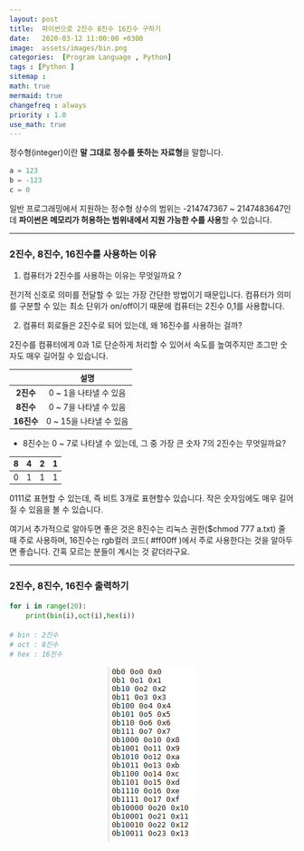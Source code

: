 ```yaml
---
layout: post
title:  파이썬으로 2진수 8진수 16진수 구하기
date:   2020-03-12 11:00:00 +0300
image:  assets/images/bin.png
categories:  [Program Language , Python]
tags : [Python ]
sitemap :
math: true
mermaid: true
changefreq : always
priority : 1.0
use_math: true
---
```


정수형(integer)이란 **말 그대로 정수를 뜻하는 자료형**을 말합니다. 

```python
a = 123 
b = -123
c = 0
```

일반 프로그래밍에서 지원하는 정수형 상수의 범위는 -214747367 ~ 2147483647인데 **파이썬은 메모리가 허용하는 범위내에서 지원 가능한 수를 사용**할 수 있습니다.


--------


### 2진수, 8진수, 16진수를 사용하는 이유 

1. 컴퓨터가 2진수를 사용하는 이유는 무엇일까요 ?

전기적 신호로 의미를 전달할 수 있는 가장 간단한 방법이기 때문입니다. 컴퓨터가 의미를 구분할 수 있는 최소 단위가 on/off이기 때문에 컴퓨터는 2진수 0,1를 사용합니다. 

2. 컴퓨터 회로들은 2진수로 되어 있는데, 왜 16진수를 사용하는 걸까?

2진수를 컴퓨터에게 0과 1로 단순하게 처리할 수 있어서 속도를 높여주지만 조그만 숫자도 매우 길어질 수 있습니다. 

|<center></center>|<center>설명</center>| 
|:--------:|:--------:|
|**2진수**|<center>0 ~ 1을 나타낼 수 있음</center>|
|**8진수**|<center>0 ~ 7을 나타낼 수 있음</center>|  
|**16진수**|<center>0 ~ 15을 나타낼 수 있음</center>|  

* 8진수는 0 ~ 7로 나타낼 수 있는데, 그 중 가장 큰 숫자 7의 2진수는 무엇일까요?

|8|4|2|1| 
|:--------:|:--------:|:--------:|:--------:|
|0|1|1|1|  

0111로 표현할 수 있는데, 즉 비트 3개로 표현할수 있습니다. 작은 숫자임에도 매우 길어질 수 있음을 볼 수 있습니다. 

여기서 추가적으로 알아두면 좋은 것은 8진수는 리눅스 권한($chmod 777 a.txt) 줄 때 주로 사용하며, 16진수는 rgb컬러 코드( #ff00ff )에서 주로 사용한다는 것을 알아두면 좋습니다. 간혹 모르는 분들이 계시는 것 같더라구요. 



--------

### 2진수, 8진수, 16진수 출력하기


```python
for i in range(20):
    print(bin(i),oct(i),hex(i))

# bin : 2진수 
# oct : 8진수 
# hex : 16진수 
```

<center><img src="../assets//images/bin.png" ></center>